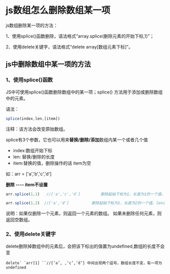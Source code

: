 # js数组怎么删除数组某一项

js数组删除某一项的方法：

1、使用splice()函数删除，语法格式“array.splice(删除元素的开始下标,1)”；

2、使用delete关键字，语法格式“delete array[数组元素下标]”。

## js中删除数组中某一项的方法

### 1、使用splice()函数

JS中可使用splice()函数删除数组中的某一项；splice() 方法用于添加或删除数组中的元素。

语法：

```js
splice(index,len,[item])
```

注释：该方法会改变原始数组。

splice有3个参数，它也可以用来**替换/删除/添加**数组内某一个或者几个值

- index:数组开始下标
- len: 替换/删除的长度
- item:替换的值，删除操作的话 item为空

如：arr = ['a','b','c','d']

**删除 ---- item不设置**

```js
arr.splice(1,1)   //['a','c','d']         删除起始下标为1，长度为1的一个值，len设置的1，如果为0，则数组不变

arr.splice(1,2)  //['a','d']          删除起始下标为1，长度为2的一个值，len设置的2
```

说明：如果仅删除一个元素，则返回一个元素的数组。 如果未删除任何元素，则返回空数组。

### 2、使用delete关键字

delete删除掉数组中的元素后，会把该下标出的值置为undefined,数组的长度不会变

```
delete` `arr[1] ``//[‘a’, ,‘c’,‘d’] 中间出现两个逗号，数组长度不变，有一项为undefined
```